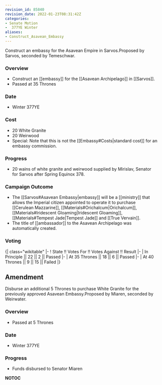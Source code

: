 ```yaml
---
revision_id: 85840
revision_date: 2022-01-23T08:31:42Z
categories:
- Senate Motion
-  377YE Winter
aliases:
- Construct_Asavean_Embassy
---
```


Construct an embassy for the Asavean Empire in Sarvos.Proposed by Sarvos, seconded by Temeschwar.

### Overview
* Construct an [[embassy]] for the [[Asavean Archipelago]] in [[Sarvos]].
* Passed at 35 Thrones

### Date
* Winter 377YE

### Cost
* 20 White Granite
* 20 Weirwood
* Special: Note that this is not the [[Embassy#Costs|standard cost]] for an embassy commission.

### Progress
* 20 wains of white granite and weirwood supplied by Mirislav, Senator for Sarvos after Spring Equinox 378.

### Campaign Outcome
* The [[Sarvos#Asavean Embassy|embassy]] will be a [[ministry]] that allows the Imperial citizen appointed to operate it to purchase [[Cerulean Mazzarine]], [[Materials#Orichalcum|Orichalcum]], [[Materials#Iridescent Gloaming|Iridescent Gloaming]], [[Materials#Tempest Jade|Tempest Jade]] and [[True Vervain]].
* The title of [[ambassador]] to the Asavean Archipelago was automatically created.

### Voting
{| class="wikitable"
|-
! State !! Votes For !! Votes Against !! Result
|-
| In Principle || 22 || 2 || Passed
|-
| At 35 Thrones || 18 || 6 || Passed
|-
| At 40 Thrones || 9 || 15 || Failed
|}

## Amendment
Disburse an additional 5 Thrones to purchase White Granite for the previously approved Asavean Embassy.Proposed by Miaren, seconded by Weirwater.

### Overview
* Passed at 5 Thrones

### Date
* Winter 377YE

### Progress
* Funds disbursed to Senator Miaren


__NOTOC__